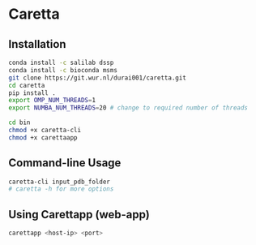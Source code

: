 # Caretta

## Installation

```bash
conda install -c salilab dssp
conda install -c bioconda msms
git clone https://git.wur.nl/durai001/caretta.git
cd caretta
pip install .
export OMP_NUM_THREADS=1
export NUMBA_NUM_THREADS=20 # change to required number of threads

cd bin
chmod +x caretta-cli
chmod +x carettaapp
```

## Command-line Usage

```bash
caretta-cli input_pdb_folder
# caretta -h for more options
```

## Using Carettapp (web-app)

```bash
carettapp <host-ip> <port> 
```
